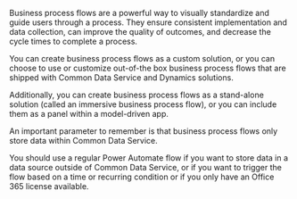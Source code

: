 Business process flows are a powerful way to visually standardize
and guide users through a process. They ensure consistent implementation
and data collection, can improve the quality of outcomes, and
decrease the cycle times to complete a process.

You can create business process flows as a custom solution, or you can 
choose to use or customize out-of-the box business process
flows that are shipped with Common Data Service and Dynamics solutions.

Additionally, you can create business process flows as a stand-alone solution
(called an immersive business process flow), or you can include them as a panel within a model-driven app.

An important parameter to remember is that business process flows only store data within Common Data Service.

You should use a regular Power Automate flow if you want to store data in a data source outside of Common Data Service, or if you want
to trigger the flow based on a time or recurring condition or if you only have an Office 365 license available.
